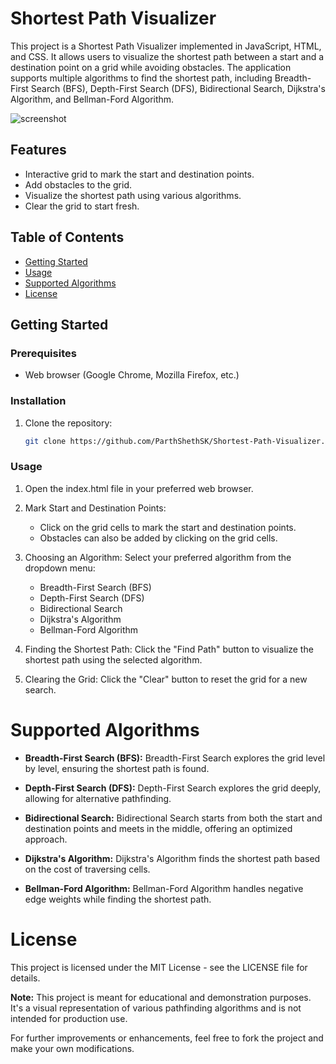 # Shortest Path Visualizer

This project is a Shortest Path Visualizer implemented in JavaScript, HTML, and CSS. It allows users to visualize the shortest path between a start and a destination point on a grid while avoiding obstacles. The application supports multiple algorithms to find the shortest path, including Breadth-First Search (BFS), Depth-First Search (DFS), Bidirectional Search, Dijkstra's Algorithm, and Bellman-Ford Algorithm.

![screenshot](https://github.com/ParthShethSK/Shortest-Path-Visualizer/assets/75533289/94d70e8d-cb88-44ee-8233-cf6dd1ddf188)


## Features

- Interactive grid to mark the start and destination points.
- Add obstacles to the grid.
- Visualize the shortest path using
various algorithms.
- Clear the grid to start fresh.

## Table of Contents
- [Getting Started](#getting-started)
- [Usage](#usage)
- [Supported Algorithms](#supported-algorithms)
- [License](#license)

## Getting Started

### Prerequisites
- Web browser (Google Chrome, Mozilla Firefox, etc.)

### Installation

1. Clone the repository:
   ```sh
   git clone https://github.com/ParthShethSK/Shortest-Path-Visualizer.git

### Usage

1. Open the index.html file in your preferred web browser.

2. Mark Start and Destination Points:
   - Click on the grid cells to mark the start and destination points.
   - Obstacles can also be added by clicking on the grid cells.

3. Choosing an Algorithm:
   Select your preferred algorithm from the dropdown menu:
   - Breadth-First Search (BFS)
   - Depth-First Search (DFS)
   - Bidirectional Search
   - Dijkstra's Algorithm
   - Bellman-Ford Algorithm

4. Finding the Shortest Path:
   Click the "Find Path" button to visualize the shortest path using the selected algorithm.

5. Clearing the Grid:
   Click the "Clear" button to reset the grid for a new search.

# Supported Algorithms

- **Breadth-First Search (BFS):** Breadth-First Search explores the grid level by level, ensuring the shortest path is found.

- **Depth-First Search (DFS):** Depth-First Search explores the grid deeply, allowing for alternative pathfinding.

- **Bidirectional Search:** Bidirectional Search starts from both the start and destination points and meets in the middle, offering an optimized approach.

- **Dijkstra's Algorithm:** Dijkstra's Algorithm finds the shortest path based on the cost of traversing cells.

- **Bellman-Ford Algorithm:** Bellman-Ford Algorithm handles negative edge weights while finding the shortest path.

# License

This project is licensed under the MIT License - see the LICENSE file for details.

**Note:** This project is meant for educational and demonstration purposes. It's a visual representation of various pathfinding algorithms and is not intended for production use.

For further improvements or enhancements, feel free to fork the project and make your own modifications.
